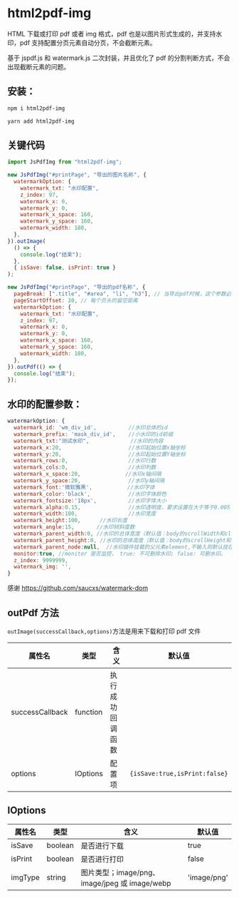 # html2pdf-img

HTML 下载或打印 pdf 或者 img 格式，pdf 也是以图片形式生成的，并支持水印，pdf 支持配置分页元素自动分页，不会截断元素。

基于 jspdf.js 和 watermark.js 二次封装，并且优化了 pdf 的分割判断方式，不会出现截断元素的问题。

## 安装：

```bash
npm i html2pdf-img

yarn add html2pdf-img
```

## 关键代码

```js
import JsPdfImg from "html2pdf-img";

new JsPdfImg("#printPage", "导出的图片名称", {
  watermarkOption: {
    watermark_txt: "水印配置",
    z_index: 97,
    watermark_x: 0,
    watermark_y: 0,
    watermark_x_space: 160,
    watermark_y_space: 160,
    watermark_width: 180,
  },
}).outImage(
  () => {
    console.log("结束");
  },
  { isSave: false, isPrint: true }
);

new JsPdfImg("#printPage", "导出的pdf名称", {
  pageBreak: [".title", "#area", "li", "h3"], // 当导出pdf时候，这个参数必填
  pageStartOffset: 20, // 每个页头的留空距离
  watermarkOption: {
    watermark_txt: "水印配置",
    z_index: 97,
    watermark_x: 0,
    watermark_y: 0,
    watermark_x_space: 160,
    watermark_y_space: 160,
    watermark_width: 180,
  },
}).outPdf(() => {
  console.log("结束");
});
```

## 水印的配置参数：

```js
watermarkOption: {
  watermark_id: 'wm_div_id',          //水印总体的id
  watermark_prefix: 'mask_div_id',    //小水印的id前缀
  watermark_txt:"测试水印",             //水印的内容
  watermark_x:20,                     //水印起始位置x轴坐标
  watermark_y:20,                     //水印起始位置Y轴坐标
  watermark_rows:0,                   //水印行数
  watermark_cols:0,                   //水印列数
  watermark_x_space:20,              //水印x轴间隔
  watermark_y_space:20,               //水印y轴间隔
  watermark_font:'微软雅黑',           //水印字体
  watermark_color:'black',            //水印字体颜色
  watermark_fontsize:'18px',          //水印字体大小
  watermark_alpha:0.15,               //水印透明度，要求设置在大于等于0.005
  watermark_width:100,                //水印宽度
  watermark_height:100,      //水印长度
  watermark_angle:15,       //水印倾斜度数
  watermark_parent_width:0, //水印的总体宽度（默认值：body的scrollWidth和clientWidth的较大值）
  watermark_parent_height:0, //水印的总体高度（默认值：body的scrollHeight和clientHeight的较大值）
  watermark_parent_node:null,  //水印插件挂载的父元素element,不输入则默认挂在body上
  monitor:true, //monitor 是否监控， true: 不可删除水印; false: 可删水印。
  z_index: 9999999,
  watermark_img: '',
}
```

感谢 https://github.com/saucxs/watermark-dom

## outPdf 方法

`outImage(successCallback,options)`方法是用来下载和打印 pdf 文件

| 属性名          | 类型     | 含义             | 默认值                        |
| --------------- | -------- | ---------------- | ----------------------------- |
| successCallback | function | 执行成功回调函数 |                               |
| options         | IOptions | 配置项           | `{isSave:true,isPrint:false}` |

## IOptions

| 属性名  | 类型    | 含义         | 默认值       |
| ------- | ------- | ------------ | ------------ |
| isSave  | boolean | 是否进行下载 | true         |
| isPrint | boolean | 是否进行打印 | false        |
| imgType | string  | 图片类型；image/png、image/jpeg 或 image/webp     | 'image/png' |
